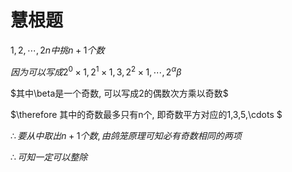 # 慧根题

$1,2,\cdots ,2n中挑n+1个数$

$因为可以写成2^0\times1,2^1\times1,3,2^2\times 1,\cdots ,2^\alpha\beta$

$其中\beta是一个奇数, 可以写成2的偶数次方乘以奇数$

$\therefore 其中的奇数最多只有n个, 即奇数平方对应的1,3,5,\cdots $

$\therefore 要从中取出n+1个数, 由鸽笼原理可知必有奇数相同的两项$

$\therefore 可知一定可以整除$
